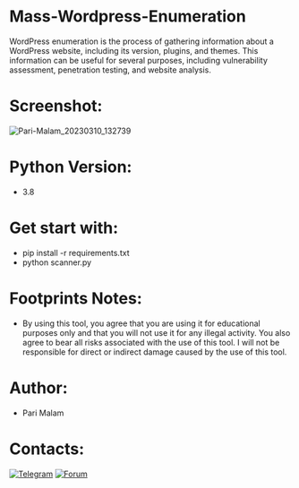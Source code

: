# Mass-Wordpress-Enumeration
WordPress enumeration is the process of gathering information about a WordPress website, including its version, plugins, and themes. This information can be useful for several purposes, including vulnerability assessment, penetration testing, and website analysis.
# Screenshot:
![Pari-Malam_20230310_132739](https://user-images.githubusercontent.com/25004320/224232501-03fca918-afbf-46e7-a09b-b1fd9f021f21.png)

# Python Version:
- 3.8

# Get start with:

- pip install -r requirements.txt
- python scanner.py

# Footprints Notes:
- By using this tool, you agree that you are using it for educational purposes only and that you will not use it for any illegal activity. You also agree to bear all risks associated with the use of this tool. I will not be responsible for direct or indirect damage caused by the use of this tool.

# Author:
- Pari Malam

# Contacts:
[![Telegram](https://img.shields.io/badge/-Telegram-blue)](https://telegram.me/SurpriseMTFK)
[![Forum](https://img.shields.io/badge/-Forum-red)](https://dragonforce.io)
